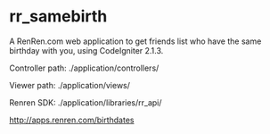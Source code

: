 rr_samebirth
============

A RenRen.com web application to get friends list who have the same birthday with you, using CodeIgniter 2.1.3.

Controller path: ./application/controllers/ 

Viewer path: ./application/views/ 

Renren SDK: ./application/libraries/rr_api/ 


http://apps.renren.com/birthdates
